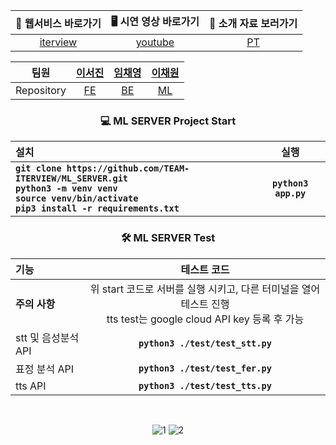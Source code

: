 <div align="center">

| 💬 웹서비스 바로가기 | 🖥️ 시연 영상 바로가기 | 🎤 소개 자료 보러가기 |
|:------:|:---------:|:---------:|
| [iterview](https://iterview.vercel.app/) | [youtube](https://youtu.be/3xKd0lTfJvA) | [PT](https://github.com/TEAM-ITERVIEW/.github/blob/main/profile/PT.md) |

| 팀원 | [이서진](https://github.com/529539) | [임채영](https://github.com/cha2y0ung) | [이채원](https://github.com/gchaewon) |
|:------:|:------:|:---------:|:---------:|
| Repository | [FE](https://github.com/TEAM-ITERVIEW/CLIENT) | [BE](https://github.com/TEAM-ITERVIEW/SERVER) | [ML](https://github.com/TEAM-ITERVIEW/ML_SERVER) |

### 💻 ML SERVER Project Start
| **설치** | **실행** |
| :--- | :---: |
| **`git clone https://github.com/TEAM-ITERVIEW/ML_SERVER.git`** <br/> **`python3 -m venv venv`** <br/> **`source venv/bin/activate`** <br/> **`pip3 install -r requirements.txt`** | **`python3 app.py`** |

### 🛠️ ML SERVER Test
| 기능 | 테스트 코드 | 
| :--- | :---: |
| **주의 사항** | 위 start 코드로 서버를 실행 시키고, 다른 터미널을 열어 테스트 진행 <br/> tts test는 google cloud API key 등록 후 가능 |
| stt 및 음성분석 API |**`python3 ./test/test_stt.py`**|
| 표정 분석 API | **`python3 ./test/test_fer.py`**|
| tts API | **`python3 ./test/test_tts.py`**|

<br/>

![1](https://github.com/TEAM-ITERVIEW/.github/assets/102040717/a1b8b991-2f5c-4bfd-968c-2fbc38f65a9d)
![2](https://github.com/TEAM-ITERVIEW/.github/assets/102040717/2cdf9256-6dd0-4340-93e4-7a6e88bf4a70)

</div>
